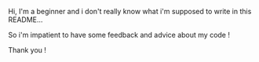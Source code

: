 Hi,
I'm a beginner and i don't really know what i'm supposed to write in this README...


So i'm impatient to have some feedback and advice about my code !

Thank you !